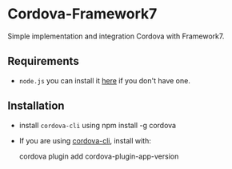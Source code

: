 # Cordova-Framework7
Simple implementation and integration Cordova with Framework7.
## Requirements
* `node.js` you can install it [here](https://nodejs.org/en/)  if you don't have one.
## Installation
* install `cordova-cli` using
    npm install -g cordova

* If you are using [cordova-cli](https://github.com/apache/cordova-cli), install
with:

    cordova plugin add cordova-plugin-app-version
